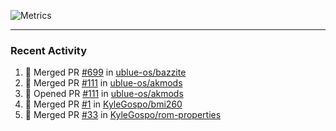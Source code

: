 ![Metrics](https://metrics.lecoq.io/KyleGospo?template=classic&base=header%2C%20activity%2C%20community%2C%20repositories%2C%20metadata&base.indepth=false&base.hireable=false&base.skip=false&config.timezone=America%2FLos_Angeles)

---
### Recent Activity
<!--START_SECTION:activity-->
1. 🎉 Merged PR [#699](https://github.com/ublue-os/bazzite/pull/699) in [ublue-os/bazzite](https://github.com/ublue-os/bazzite)
2. 🎉 Merged PR [#111](https://github.com/ublue-os/akmods/pull/111) in [ublue-os/akmods](https://github.com/ublue-os/akmods)
3. 💪 Opened PR [#111](https://github.com/ublue-os/akmods/pull/111) in [ublue-os/akmods](https://github.com/ublue-os/akmods)
4. 🎉 Merged PR [#1](https://github.com/KyleGospo/bmi260/pull/1) in [KyleGospo/bmi260](https://github.com/KyleGospo/bmi260)
5. 🎉 Merged PR [#33](https://github.com/KyleGospo/rom-properties/pull/33) in [KyleGospo/rom-properties](https://github.com/KyleGospo/rom-properties)
<!--END_SECTION:activity-->
